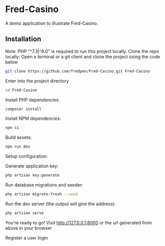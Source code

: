 # Fred-Casino

A demo application to illustrate Fred-Casino.

## Installation
 
Note: PHP "^7.3|^8.0" is required to run this project locally.
Clone the repo locally:
Open a terminal or a git client and clone the project using the code below

```sh
git clone https://github.com/fredpen/Fred-Casino.git Fred-Casino
```

Enter into the project directory

```sh
cd Fred-Casino
```

Install PHP dependencies:

```sh
composer install
```

Install NPM dependencies:

```sh
npm ci
```

Build assets:

```sh
npm run dev
```

Setup configuration:

Generate application key:

```sh
php artisan key:generate
```

Run database migrations and seeder:

```sh
php artisan migrate:fresh --seed
```


Run the dev server (the output will give the address):

```sh
php artisan serve
```

You're ready to go! Visit http://127.0.0.1:8000 or the url generated from above in your browser

Register a user
login
